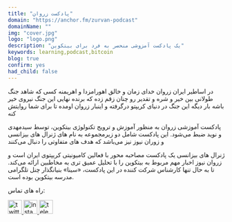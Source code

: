 ```yaml
---
title: "پادکست زروان"
domain: "https://anchor.fm/zurvan-podcast"
domainName: ""
img: "cover.jpg"
logo: "logo.png"
description: "یک پادکست آمزوشی منحصر به فرد برای بیتکوین"
keywords: learning,podcast,bitcoin
blog: true
confirm: yes
had_child: false
---
```


در اساطیر ایران زروان خدای زمان و خالق اهورامزدا و اهریمنه
کسی که شاهد جنگ طولانی بین خیر و شره و تقدیر رو چنان زقم زده که برنده نهایی این جنگ نیروی خیر باشه
بار دیگه این جنگ در دنیای کریپتو درگرفته و اینبار زروان اومده تا برای شما روایتش کنه

پادکست آموزشی زروان به منظور آموزش و ترویج تکنولوژی بیتکوین، توسط سیدمهدی و نوید ضبط می‌شود. این پادکست شامل دو زیرمجموعه به نام های ژنرال های بیزانسی و زوران نیوز نیز می‌باشد که هدف های متفاوتی را دنبال می‌کنند

ژنرال های بیزانسی یک پادکست مصاحبه محور با فعالین کامیونیتی کریپتوی ایران است و زروان نیوز اخبار مهم مربوط به بیتکوین را با تحلیل عمیق تری به مخاطبین ارائه می‌کند. تا به حال تنها کارشناس شرکت کننده در این پادکست، «سینا» بنیانگذار چنل تلگرامی مدرسه بیتکوین بوده است.

<section id="project-contact-sectiton">
<p id="project-contacts-title">
راه های تماس:
</p>
<p id="project-socialnetworks">
    <a target="_blank"  href="https://twitter.com/sedmedi">
    <img loading="lazy" alt="twitter icon" width="32" height="32" class="project-socialnetwork-icon" src="https://cdn.exclaimer.com/Handbook%20Images/twitter-icon_32x32.png"/>
    </a>
    <a target="_blank"  href="https://www.instagram.com/zurvan_podcast/">
    <img loading="lazy" alt="instagram icon" width="32" height="32" class="project-socialnetwork-icon" src="https://icons.iconarchive.com/icons/uiconstock/socialmedia/32/Instagram-icon.png"/>
    </a>
      <a target="_blank"  href="https://t.me/Zurvan_podcast">
    <img loading="lazy" alt="telegram icon" width="32" height="32" class="project-socialnetwork-icon" src="https://icons.iconarchive.com/icons/papirus-team/papirus-apps/32/telegram-icon.png"/>
    </a>
</p>
</sectiton>
